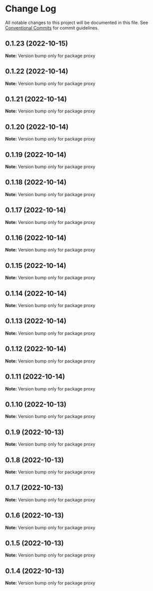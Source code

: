 # Change Log

All notable changes to this project will be documented in this file.
See [Conventional Commits](https://conventionalcommits.org) for commit guidelines.

## 0.1.23 (2022-10-15)

**Note:** Version bump only for package proxy





## 0.1.22 (2022-10-14)

**Note:** Version bump only for package proxy





## 0.1.21 (2022-10-14)

**Note:** Version bump only for package proxy





## 0.1.20 (2022-10-14)

**Note:** Version bump only for package proxy





## 0.1.19 (2022-10-14)

**Note:** Version bump only for package proxy





## 0.1.18 (2022-10-14)

**Note:** Version bump only for package proxy





## 0.1.17 (2022-10-14)

**Note:** Version bump only for package proxy





## 0.1.16 (2022-10-14)

**Note:** Version bump only for package proxy





## 0.1.15 (2022-10-14)

**Note:** Version bump only for package proxy





## 0.1.14 (2022-10-14)

**Note:** Version bump only for package proxy





## 0.1.13 (2022-10-14)

**Note:** Version bump only for package proxy





## 0.1.12 (2022-10-14)

**Note:** Version bump only for package proxy





## 0.1.11 (2022-10-14)

**Note:** Version bump only for package proxy





## 0.1.10 (2022-10-13)

**Note:** Version bump only for package proxy





## 0.1.9 (2022-10-13)

**Note:** Version bump only for package proxy





## 0.1.8 (2022-10-13)

**Note:** Version bump only for package proxy





## 0.1.7 (2022-10-13)

**Note:** Version bump only for package proxy





## 0.1.6 (2022-10-13)

**Note:** Version bump only for package proxy





## 0.1.5 (2022-10-13)

**Note:** Version bump only for package proxy





## 0.1.4 (2022-10-13)

**Note:** Version bump only for package proxy
